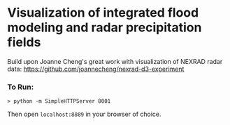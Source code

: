 # Visualization of integrated flood modeling and radar precipitation fields

Build upon Joanne Cheng's great work with visualization of 
NEXRAD radar data:
https://github.com/joannecheng/nexrad-d3-experiment

### To Run:
```shell
> python -m SimpleHTTPServer 8001
```
Then open `localhost:8889` in your browser of choice.

